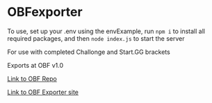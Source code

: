 # OBFexporter

To use, set up your .env using the envExample, run `npm i` to install all required packages, and then `node index.js` to start the server

For use with completed Challonge and Start.GG brackets

Exports at OBF v1.0

[Link to OBF Repo](https://github.com/openbracketformat/openbracketformat)

[Link to OBF Exporter site](https://obfexporter.njssbm.com/)